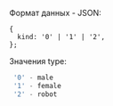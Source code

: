 Формат данных - JSON:
```
{  
  kind: '0' | '1' | '2',
};
```

Значения type:
```ts
 '0' - male
 '1' - female
 '2' - robot
```
